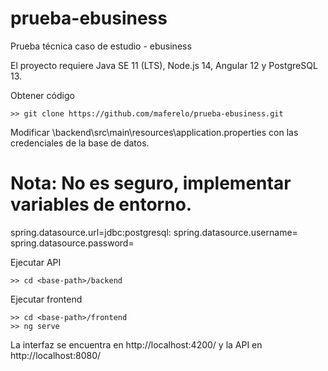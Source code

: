 # prueba-ebusiness
Prueba técnica caso de estudio - ebusiness

El proyecto requiere Java SE 11 (LTS), Node.js 14, Angular 12 y PostgreSQL 13.


Obtener código

    >> git clone https://github.com/maferelo/prueba-ebusiness.git


Modificar <base-path>\backend\src\main\resources\application.properties con las credenciales de la base de datos.

# Nota: No es seguro, implementar variables de entorno.
spring.datasource.url=jdbc:postgresql:<db-info> 
spring.datasource.username=<db-username>
spring.datasource.password=<db-password>


Ejecutar API

    >> cd <base-path>/backend


Ejecutar frontend

    >> cd <base-path>/frontend
    >> ng serve


La interfaz se encuentra en http://localhost:4200/ y la API en http://localhost:8080/